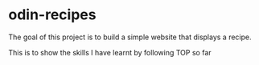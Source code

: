# odin-recipes

The goal of this project is to build a simple website that displays a recipe.

This is to show the skills I have learnt by following TOP so far
